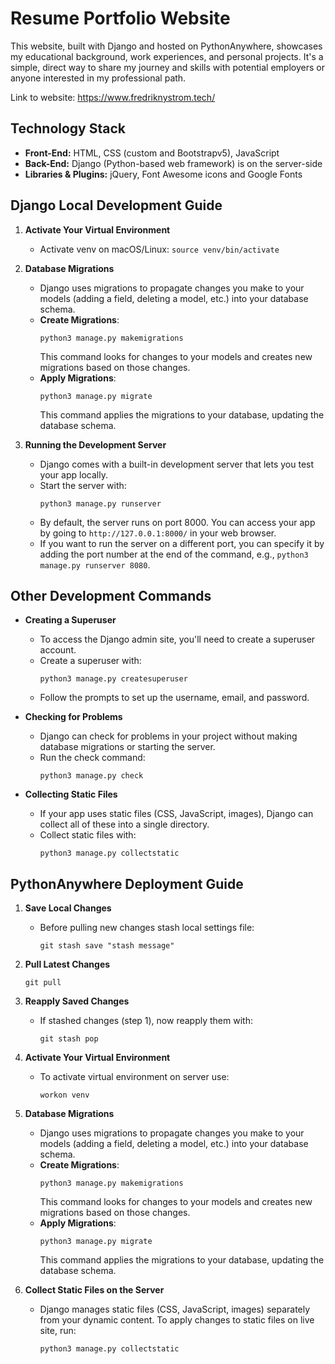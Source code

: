 # Resume Portfolio Website

This website, built with Django and hosted on PythonAnywhere, showcases my educational background, work experiences, and personal projects. It's a simple, direct way to share my journey and skills with potential employers or anyone interested in my professional path.

Link to website: https://www.fredriknystrom.tech/

## Technology Stack

- **Front-End:** HTML, CSS (custom and Bootstrapv5), JavaScript
- **Back-End:** Django (Python-based web framework) is on the server-side
- **Libraries & Plugins:** jQuery, Font Awesome icons and Google Fonts

## Django Local Development Guide

1. **Activate Your Virtual Environment** 
   - Activate venv on macOS/Linux: `source venv/bin/activate`

2. **Database Migrations**
   - Django uses migrations to propagate changes you make to your models (adding a field, deleting a model, etc.) into your database schema.
   - **Create Migrations**:
     ```
     python3 manage.py makemigrations
     ```
     This command looks for changes to your models and creates new migrations based on those changes.
   - **Apply Migrations**:
     ```
     python3 manage.py migrate
     ```
     This command applies the migrations to your database, updating the database schema.

3. **Running the Development Server**
   - Django comes with a built-in development server that lets you test your app locally.
   - Start the server with:
     ```
     python3 manage.py runserver
     ```
   - By default, the server runs on port 8000. You can access your app by going to `http://127.0.0.1:8000/` in your web browser.
   - If you want to run the server on a different port, you can specify it by adding the port number at the end of the command, e.g., `python3 manage.py runserver 8080`.

## Other Development Commands

- **Creating a Superuser**
  - To access the Django admin site, you'll need to create a superuser account.
  - Create a superuser with:
    ```
    python3 manage.py createsuperuser
    ```
  - Follow the prompts to set up the username, email, and password.

- **Checking for Problems**
  - Django can check for problems in your project without making database migrations or starting the server.
  - Run the check command:
    ```
    python3 manage.py check
    ```

- **Collecting Static Files**
  - If your app uses static files (CSS, JavaScript, images), Django can collect all of these into a single directory.
  - Collect static files with:
    ```
    python3 manage.py collectstatic
    ```

## PythonAnywhere Deployment Guide

1. **Save Local Changes**
   - Before pulling new changes stash local settings file:
     ```
     git stash save "stash message"
     ```

2. **Pull Latest Changes**
     ```
     git pull
     ```

3. **Reapply Saved Changes**
   - If stashed changes (step 1), now reapply them with:
     ```
     git stash pop
     ```

4. **Activate Your Virtual Environment**
   - To activate virtual environment on server use:
     ```
     workon venv
     ```

5. **Database Migrations**
   - Django uses migrations to propagate changes you make to your models (adding a field, deleting a model, etc.) into your database schema.
   - **Create Migrations**:
     ```
     python3 manage.py makemigrations
     ```
     This command looks for changes to your models and creates new migrations based on those changes.
   - **Apply Migrations**:
     ```
     python3 manage.py migrate
     ```
     This command applies the migrations to your database, updating the database schema.

6. **Collect Static Files on the Server**
   - Django manages static files (CSS, JavaScript, images) separately from your dynamic content. To apply changes to static files on live site, run:
     ```
     python3 manage.py collectstatic
     ```
